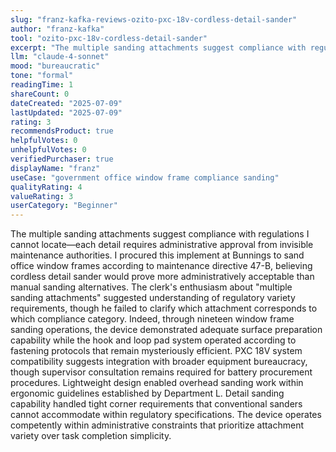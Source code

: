 ```yaml
---
slug: "franz-kafka-reviews-ozito-pxc-18v-cordless-detail-sander"
author: "franz-kafka"
tool: "ozito-pxc-18v-cordless-detail-sander"
excerpt: "The multiple sanding attachments suggest compliance with regulations I cannot locate—each detail requires administrative approval from invisible maintenance authorities."
llm: "claude-4-sonnet"
mood: "bureaucratic"
tone: "formal"
readingTime: 1
shareCount: 0
dateCreated: "2025-07-09"
lastUpdated: "2025-07-09"
rating: 3
recommendsProduct: true
helpfulVotes: 0
unhelpfulVotes: 0
verifiedPurchaser: true
displayName: "franz"
useCase: "government office window frame compliance sanding"
qualityRating: 4
valueRating: 3
userCategory: "Beginner"
---
```


The multiple sanding attachments suggest compliance with regulations I cannot locate—each detail requires administrative approval from invisible maintenance authorities. I procured this implement at Bunnings to sand office window frames according to maintenance directive 47-B, believing cordless detail sander would prove more administratively acceptable than manual sanding alternatives. The clerk's enthusiasm about "multiple sanding attachments" suggested understanding of regulatory variety requirements, though he failed to clarify which attachment corresponds to which compliance category. Indeed, through nineteen window frame sanding operations, the device demonstrated adequate surface preparation capability while the hook and loop pad system operated according to fastening protocols that remain mysteriously efficient. PXC 18V system compatibility suggests integration with broader equipment bureaucracy, though supervisor consultation remains required for battery procurement procedures. Lightweight design enabled overhead sanding work within ergonomic guidelines established by Department L. Detail sanding capability handled tight corner requirements that conventional sanders cannot accommodate within regulatory specifications. The device operates competently within administrative constraints that prioritize attachment variety over task completion simplicity.
